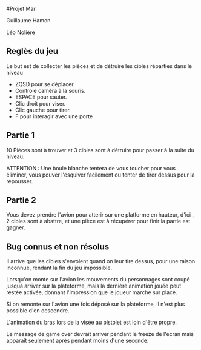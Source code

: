 #Projet Mar

Guillaume Hamon

Léo Nolière

## Reglès du jeu

Le but est de collecter les pièces et de détruire les cibles réparties dans le niveau

- ZQSD pour se déplacer.
- Controle caméra à la souris.
- ESPACE pour sauter.
- Clic droit pour viser.
- Clic gauche pour tirer.
- F pour interagir avec une porte

## Partie 1 

10 Pièces sont à trouver et 3 cibles sont à détruire pour passer à la suite du niveau.

ATTENTION : Une boule blanche tentera de vous toucher pour vous éliminer, vous pouver l'esquiver facilement ou tenter de tirer dessus pour la repousser.

## Partie 2 

Vous devez prendre l'avion pour atterir sur une platforme en hauteur, d'ici , 2 cibles sont à abattre, et une pièce est à récupérer pour finir la partie est gagner.

## Bug connus et non résolus

Il arrive que les cibles s'envolent quand on leur tire dessus, pour une raison inconnue, rendant la fin du jeu impossible.

Lorsqu'on monte sur l'avion les mouvements du personnages sont coupé jusquà arriver sur la plateforme, mais la dernière animation jouée peut restée activée, donnant l'impression que le joueur marche sur place.

Si on remonte sur l'avion une fois déposé sur la plateforme, il n'est plus possible d'en descendre.

L'animation du bras lors de la visée au pistolet est loin d'être propre.

Le message de game over devrait arriver pendant le freeze de l'ecran mais apparait seulement après pendant moins d'une seconde.
